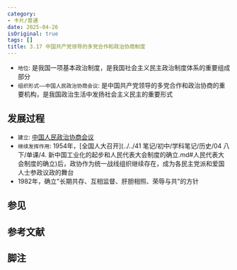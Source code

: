 ```yaml
---
category:
- 卡片/普通
date: 2025-04-26
isOriginal: true
tags: []
title: 3.17 中国共产党领导的多党合作和政治协商制度
---
```

 - `地位`: 是我国一项基本政治制度，是我国社会主义民主政治制度体系的重要组成部分
- `组织形式——中国人民政治协商会议`: 是中国共产党领导的多党合作和政治协商的重要机构，是我国政治生活中发扬社会主义民主的重要形式
## 发展过程
- `建立`: [中国人民政治协商会议](#中国人民政治协商会议)
- `继续发挥作用`: 1954年，[全国人大召开](../../41 笔记/初中/学科笔记/历史/04 八下/单课/4. 新中国工业化的起步和人民代表大会制度的确立.md#人民代表大会制度的确立)后，政协作为统一战线组织继续存在，成为各民主党派和爱国人士参政议政的舞台
- 1982年，确立"长期共存、互相监督、肝胆相照、荣辱与共"的方针


## 参见
## 参考文献
## 脚注

